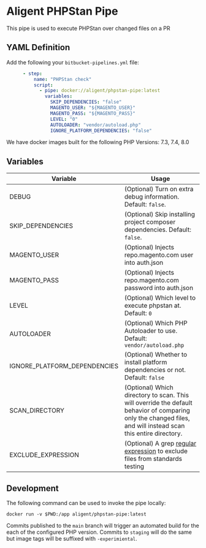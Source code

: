 # Aligent PHPStan Pipe

This pipe is used to execute PHPStan over changed files on a PR

## YAML Definition

Add the following your `bitbucket-pipelines.yml` file:

```yaml
      - step:
          name: "PHPStan check"
          script:
            - pipe: docker://aligent/phpstan-pipe:latest
              variables:
                SKIP_DEPENDENCIES: "false"
                MAGENTO_USER: "${MAGENTO_USER}"
                MAGENTO_PASS: "${MAGENTO_PASS}"
                LEVEL: "0"
                AUTOLOADER: "vendor/autoload.php"
                IGNORE_PLATFORM_DEPENDENCIES: "false"
```

We have docker images built for the following PHP Versions: 7.3, 7.4, 8.0
## Variables

| Variable              | Usage                                                       |
| -----------------------------| ----------------------------------------------------------- |
| DEBUG                        | (Optional) Turn on extra debug information. Default: `false`. |
| SKIP_DEPENDENCIES            | (Optional) Skip installing project composer dependencies. Default: `false`. |
| MAGENTO_USER                 | (Optional) Injects repo.magento.com user into auth.json |
| MAGENTO_PASS                 | (Optional) Injects repo.magento.com password into auth.json|
| LEVEL                        | (Optional) Which level to execute phpstan at. Default: `0`|
| AUTOLOADER                   | (Optional) Which PHP Autoloader to use. Default: `vendor/autoload.php`|
| IGNORE_PLATFORM_DEPENDENCIES | (Optional) Whether to install platform dependencies or not. Default: `false`|
| SCAN_DIRECTORY               | (Optional) Which directory to scan. This will override the default behavior of comparing only the changed files, and will instead scan this entire directory. |
| EXCLUDE_EXPRESSION           | (Optional) A grep [regular expression](https://www.gnu.org/software/grep/manual/html_node/Basic-vs-Extended.html) to exclude files from standards testing|

## Development

The following command can be used to invoke the pipe locally:
```
docker run -v $PWD:/app aligent/phpstan-pipe:latest
```

Commits published to the `main` branch  will trigger an automated build for the each of the configured PHP version.
Commits to `staging` will do the same but image tags will be suffixed with `-experimiental`.
